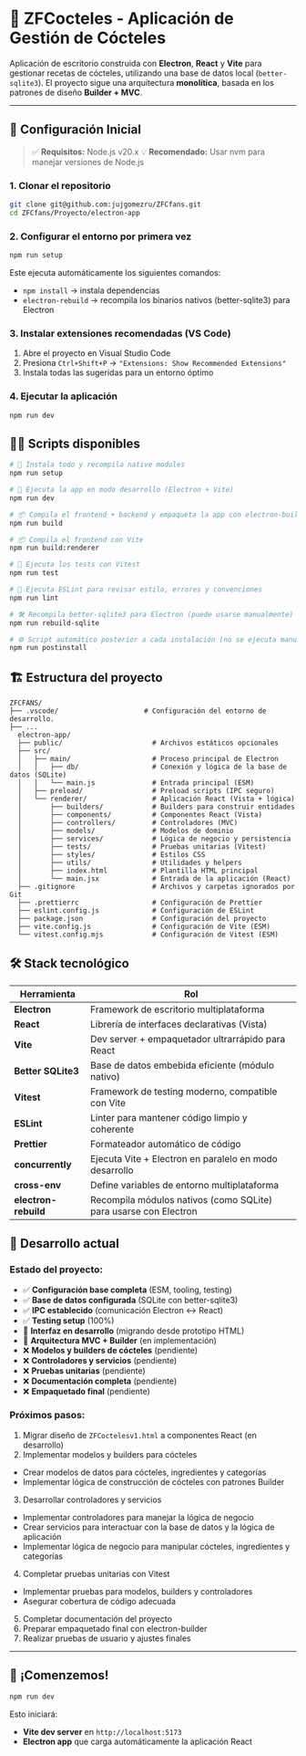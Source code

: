 # 🥂 ZFCocteles - Aplicación de Gestión de Cócteles

Aplicación de escritorio construida con **Electron**, **React** y **Vite** para gestionar recetas de cócteles, utilizando una base de datos local (`better-sqlite3`).
El proyecto sigue una arquitectura **monolítica**, basada en los patrones de diseño **Builder + MVC**.

---

## 🚀 Configuración Inicial

> ✅ **Requisitos:** Node.js v20.x
> 💡 **Recomendado:** Usar nvm para manejar versiones de Node.js

### 1. Clonar el repositorio

```bash
git clone git@github.com:jujgomezru/ZFCfans.git
cd ZFCfans/Proyecto/electron-app
```

### 2. Configurar el entorno por primera vez

```bash
npm run setup
```

Este ejecuta automáticamente los siguientes comandos:

- `npm install` → instala dependencias
- `electron-rebuild` → recompila los binarios nativos (better-sqlite3) para Electron

### 3. Instalar extensiones recomendadas (VS Code)

1. Abre el proyecto en Visual Studio Code
2. Presiona `Ctrl+Shift+P` → `"Extensions: Show Recommended Extensions"`
3. Instala todas las sugeridas para un entorno óptimo

### 4. Ejecutar la aplicación

```bash
npm run dev
```

## 🏃‍♂️ Scripts disponibles

```bash
# 🔧 Instala todo y recompila native modules
npm run setup

# 🚀 Ejecuta la app en modo desarrollo (Electron + Vite)
npm run dev

# 📦 Compila el frontend + backend y empaqueta la app con electron-builder
npm run build

# 📦 Compila el frontend con Vite
npm run build:renderer

# 🧪 Ejecuta los tests con Vitest
npm run test

# 📏 Ejecuta ESLint para revisar estilo, errores y convenciones
npm run lint

# 🛠 Recompila better-sqlite3 para Electron (puede usarse manualmente)
npm run rebuild-sqlite

# ⚙️ Script automático posterior a cada instalación (no se ejecuta manualmente)
npm run postinstall

```

## 🏗️ Estructura del proyecto

```
ZFCFANS/
├── .vscode/                     # Configuración del entorno de desarrollo.
├── ...
  electron-app/
  ├── public/                      # Archivos estáticos opcionales
  ├── src/
  │   ├── main/                    # Proceso principal de Electron
  │   │   ├── db/                  # Conexión y lógica de la base de datos (SQLite)
  │   │   └── main.js              # Entrada principal (ESM)
  │   ├── preload/                 # Preload scripts (IPC seguro)
  │   └── renderer/                # Aplicación React (Vista + lógica)
  │       ├── builders/            # Builders para construir entidades
  │       ├── components/          # Componentes React (Vista)
  │       ├── controllers/         # Controladores (MVC)
  │       ├── models/              # Modelos de dominio
  │       ├── services/            # Lógica de negocio y persistencia
  │       ├── tests/               # Pruebas unitarias (Vitest)
  │       ├── styles/              # Estilos CSS
  │       ├── utils/               # Utilidades y helpers
  │       ├── index.html           # Plantilla HTML principal
  │       └── main.jsx             # Entrada de la aplicación (React)
  ├── .gitignore                   # Archivos y carpetas ignorados por Git
  ├── .prettierrc                  # Configuración de Prettier
  ├── eslint.config.js             # Configuración de ESLint
  ├── package.json                 # Configuración del proyecto
  ├── vite.config.js               # Configuración de Vite (ESM)
  └── vitest.config.mjs            # Configuración de Vitest (ESM)

```

## 🛠️ Stack tecnológico

| Herramienta          | Rol                                                              |
| -------------------- | ---------------------------------------------------------------- |
| **Electron**         | Framework de escritorio multiplataforma                          |
| **React**            | Librería de interfaces declarativas (Vista)                      |
| **Vite**             | Dev server + empaquetador ultrarrápido para React                |
| **Better SQLite3**   | Base de datos embebida eficiente (módulo nativo)                 |
| **Vitest**           | Framework de testing moderno, compatible con Vite                |
| **ESLint**           | Linter para mantener código limpio y coherente                   |
| **Prettier**         | Formateador automático de código                                 |
| **concurrently**     | Ejecuta Vite + Electron en paralelo en modo desarrollo           |
| **cross-env**        | Define variables de entorno multiplataforma                      |
| **electron-rebuild** | Recompila módulos nativos (como SQLite) para usarse con Electron |

## 🎯 Desarrollo actual

### Estado del proyecto:

- ✅ **Configuración base completa** (ESM, tooling, testing)
- ✅ **Base de datos configurada** (SQLite con better-sqlite3)
- ✅ **IPC establecido** (comunicación Electron ↔ React)
- ✅ **Testing setup** (100%)
- 🔧 **Interfaz en desarrollo** (migrando desde prototipo HTML)
- 🔧 **Arquitectura MVC + Builder** (en implementación)
- ❌ **Modelos y builders de cócteles** (pendiente)
- ❌ **Controladores y servicios** (pendiente)
- ❌ **Pruebas unitarias** (pendiente)
- ❌ **Documentación completa** (pendiente)
- ❌ **Empaquetado final** (pendiente)

### Próximos pasos:

1. Migrar diseño de `ZFCoctelesv1.html` a componentes React (en desarrollo)
2. Implementar modelos y builders para cócteles

- Crear modelos de datos para cócteles, ingredientes y categorías
- Implementar lógica de construcción de cócteles con patrones Builder

3. Desarrollar controladores y servicios

- Implementar controladores para manejar la lógica de negocio
- Crear servicios para interactuar con la base de datos y la lógica de aplicación
- Implementar lógica de negocio para manipular cócteles, ingredientes y categorías

4. Completar pruebas unitarias con Vitest

- Implementar pruebas para modelos, builders y controladores
- Asegurar cobertura de código adecuada

5. Completar documentación del proyecto
6. Preparar empaquetado final con electron-builder
7. Realizar pruebas de usuario y ajustes finales

---

## 🏁 ¡Comenzemos!

```bash
npm run dev
```

Esto iniciará:

- **Vite dev server** en `http://localhost:5173`
- **Electron app** que carga automáticamente la aplicación React
